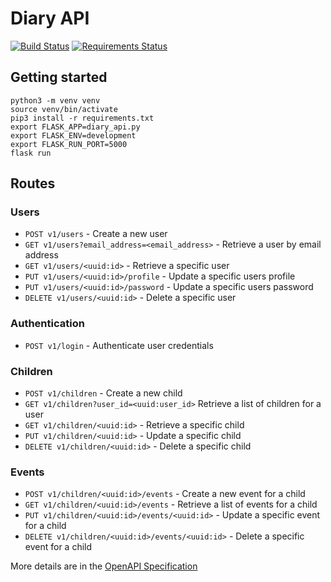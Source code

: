 # Diary API

[![Build Status](https://travis-ci.org/MashSoftware/diary-api.svg?branch=master)](https://travis-ci.org/MashSoftware/diary-api)
[![Requirements Status](https://requires.io/github/MashSoftware/diary-api/requirements.svg?branch=master)](https://requires.io/github/MashSoftware/diary-api/requirements/?branch=master)

## Getting started

```shell
python3 -m venv venv
source venv/bin/activate
pip3 install -r requirements.txt
export FLASK_APP=diary_api.py
export FLASK_ENV=development
export FLASK_RUN_PORT=5000
flask run
```

## Routes

### Users

* `POST v1/users` - Create a new user
* `GET v1/users?email_address=<email_address>` - Retrieve a user by email address
* `GET v1/users/<uuid:id>` - Retrieve a specific user
* `PUT v1/users/<uuid:id>/profile` - Update a specific users profile
* `PUT v1/users/<uuid:id>/password` - Update a specific users password
* `DELETE v1/users/<uuid:id>` - Delete a specific user

### Authentication

* `POST v1/login` - Authenticate user credentials

### Children

* `POST v1/children` - Create a new child
* `GET v1/children?user_id=<uuid:user_id>` Retrieve a list of children for a user
* `GET v1/children/<uuid:id>` - Retrieve a specific child
* `PUT v1/children/<uuid:id>` - Update a specific child
* `DELETE v1/children/<uuid:id>` - Delete a specific child

### Events

* `POST v1/children/<uuid:id>/events` - Create a new event for a child
* `GET v1/children/<uuid:id>/events` - Retrieve a list of events for a child
* `PUT v1/children/<uuid:id>/events/<uuid:id>` - Update a specific event for a child
* `DELETE v1/children/<uuid:id>/events/<uuid:id>` - Delete a specific event for a child

More details are in the [OpenAPI Specification](openapi.json)